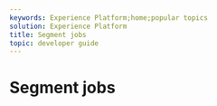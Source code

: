 ```yaml
---
keywords: Experience Platform;home;popular topics
solution: Experience Platform
title: Segment jobs
topic: developer guide
---
```


# Segment jobs
